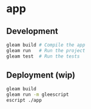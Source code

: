 # app

## Development

```sh
gleam build # Compile the app
gleam run   # Run the project
gleam test  # Run the tests
```

## Deployment (wip)
```sh
gleam build
gleam run -m gleescript
escript ./app
```